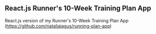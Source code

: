 ## React.js Runner's 10-Week Training Plan App

React.js version of my Runner's 10-Week Training Plan App (https://github.com/nataliajagus/running-plan-app)
